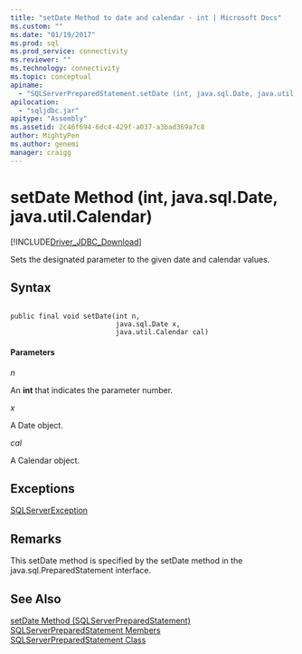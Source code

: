 ```yaml
---
title: "setDate Method to date and calendar - int | Microsoft Docs"
ms.custom: ""
ms.date: "01/19/2017"
ms.prod: sql
ms.prod_service: connectivity
ms.reviewer: ""
ms.technology: connectivity
ms.topic: conceptual
apiname: 
  - "SQLServerPreparedStatement.setDate (int, java.sql.Date, java.util.Calendar)"
apilocation: 
  - "sqljdbc.jar"
apitype: "Assembly"
ms.assetid: 2c46f694-6dc4-429f-a037-a3bad369a7c8
author: MightyPen
ms.author: genemi
manager: craigg
---
```

# setDate Method (int, java.sql.Date, java.util.Calendar)
[!INCLUDE[Driver_JDBC_Download](../../../includes/driver_jdbc_download.md)]

  Sets the designated parameter to the given date and calendar values.  
  
## Syntax  
  
```  
  
public final void setDate(int n,  
                          java.sql.Date x,  
                          java.util.Calendar cal)  
```  
  
#### Parameters  
 *n*  
  
 An **int** that indicates the parameter number.  
  
 *x*  
  
 A Date object.  
  
 *cal*  
  
 A Calendar object.  
  
## Exceptions  
 [SQLServerException](../../../connect/jdbc/reference/sqlserverexception-class.md)  
  
## Remarks  
 This setDate method is specified by the setDate method in the java.sql.PreparedStatement interface.  
  
## See Also  
 [setDate Method &#40;SQLServerPreparedStatement&#41;](../../../connect/jdbc/reference/setdate-method-sqlserverpreparedstatement.md)   
 [SQLServerPreparedStatement Members](../../../connect/jdbc/reference/sqlserverpreparedstatement-members.md)   
 [SQLServerPreparedStatement Class](../../../connect/jdbc/reference/sqlserverpreparedstatement-class.md)  
  
  
